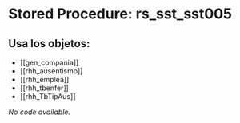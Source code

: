 # Stored Procedure: rs_sst_sst005

## Usa los objetos:
- [[gen_compania]]
- [[rhh_ausentismo]]
- [[rhh_emplea]]
- [[rhh_tbenfer]]
- [[rhh_TbTipAus]]

*No code available.*
